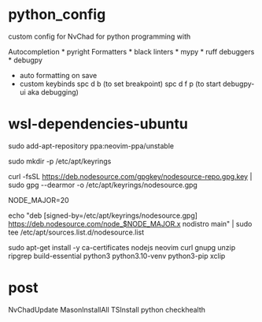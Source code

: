 # python_config

custom config for NvChad for python programming with 

Autocompletion
    * pyright
Formatters 
    * black 
linters
    *  mypy
    *  ruff
debuggers
    *  debugpy

*  auto formatting on save
*  custom keybinds spc d b   (to set breakpoint)
                   spc d f p (to start debugpy-ui aka debugging)

# wsl-dependencies-ubuntu
sudo add-apt-repository ppa:neovim-ppa/unstable

sudo mkdir -p /etc/apt/keyrings

curl -fsSL https://deb.nodesource.com/gpgkey/nodesource-repo.gpg.key | sudo gpg --dearmor -o /etc/apt/keyrings/nodesource.gpg

NODE_MAJOR=20

echo "deb [signed-by=/etc/apt/keyrings/nodesource.gpg] https://deb.nodesource.com/node_$NODE_MAJOR.x nodistro main" | sudo tee /etc/apt/sources.list.d/nodesource.list

sudo apt-get install -y ca-certificates nodejs neovim curl gnupg unzip ripgrep build-essential python3 python3.10-venv python3-pip xclip

# post
NvChadUpdate
MasonInstallAll
TSInstall python
checkhealth
